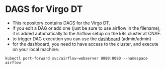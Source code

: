 # DAGS for Virgo DT

- This repository contains DAGS for the Virgo DT.
- If you edit a DAG or add one (just be sure to use airflow in the filename),
it is added automatically to the Airflow setup on the k8s cluster at CNAF.
- to trigger DAG execution you can use the [dashboard](http://localhost:8080/) (admin/admin)
- for the dashboard, you need to have access to the cluster, and execute on your local machine:

```
kubectl port-forward svc/airflow-webserver 8080:8080 --namespace airflow
```
